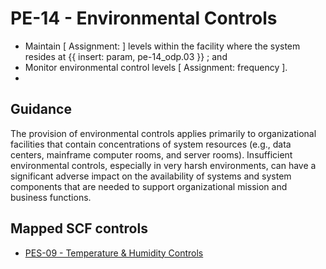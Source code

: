 # PE-14 - Environmental Controls
- Maintain \[ Assignment:  \] levels within the facility where the system resides at {{ insert: param, pe-14_odp.03 }} ; and
- Monitor environmental control levels \[ Assignment: frequency \].
- 
## Guidance
The provision of environmental controls applies primarily to organizational facilities that contain concentrations of system resources (e.g., data centers, mainframe computer rooms, and server rooms). Insufficient environmental controls, especially in very harsh environments, can have a significant adverse impact on the availability of systems and system components that are needed to support organizational mission and business functions.
## Mapped SCF controls
- [PES-09 - Temperature & Humidity Controls](../scf/pes-09-temperature&humiditycontrols.md)
